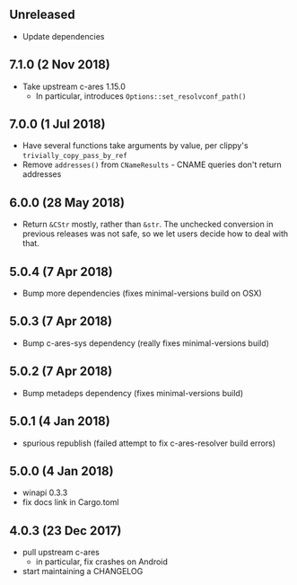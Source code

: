 ## Unreleased

* Update dependencies

## 7.1.0 (2 Nov 2018)

* Take upstream c-ares 1.15.0
  * In particular, introduces `Options::set_resolvconf_path()`

## 7.0.0 (1 Jul 2018)

* Have several functions take arguments by value, per clippy's `trivially_copy_pass_by_ref`
* Remove `addresses()` from `CNameResults` - CNAME queries don't return addresses

## 6.0.0 (28 May 2018)

* Return `&CStr` mostly, rather than `&str`.  The unchecked conversion in previous releases was not safe, so we let users decide how to deal with that.

## 5.0.4 (7 Apr 2018)

* Bump more dependencies (fixes minimal-versions build on OSX)

## 5.0.3 (7 Apr 2018)

* Bump c-ares-sys dependency (really fixes minimal-versions build)

## 5.0.2 (7 Apr 2018)

* Bump metadeps dependency (fixes minimal-versions build)

## 5.0.1 (4 Jan 2018)

* spurious republish (failed attempt to fix c-ares-resolver build errors)

## 5.0.0 (4 Jan 2018)

* winapi 0.3.3
* fix docs link in Cargo.toml

## 4.0.3 (23 Dec 2017)

* pull upstream c-ares
  * in particular, fix crashes on Android
* start maintaining a CHANGELOG
